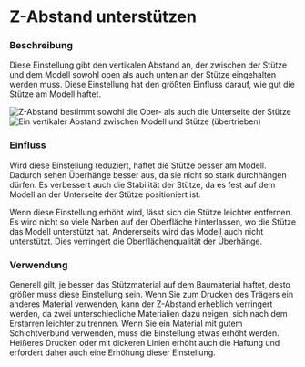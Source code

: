 Z-Abstand unterstützen
====
### **Beschreibung**
Diese Einstellung gibt den vertikalen Abstand an, der zwischen der Stütze und dem Modell sowohl oben als auch unten an der Stütze eingehalten werden muss. Diese Einstellung hat den größten Einfluss darauf, wie gut die Stütze am Modell haftet.

![Z-Abstand bestimmt sowohl die Ober- als auch die Unterseite der Stütze](../images/support_top_bottom_distance.svg)
![Ein vertikaler Abstand zwischen Modell und Stütze (übertrieben)](../images/support_z_distance.png)

### **Einfluss**
Wird diese Einstellung reduziert, haftet die Stütze besser am Modell. Dadurch sehen Überhänge besser aus, da sie nicht so stark durchhängen dürfen. Es verbessert auch die Stabilität der Stütze, da es fest auf dem Modell an der Unterseite der Stütze positioniert ist.

Wenn diese Einstellung erhöht wird, lässt sich die Stütze leichter entfernen. Es wird nicht so viele Narben auf der Oberfläche hinterlassen, wo die Stütze das Modell unterstützt hat. Andererseits wird das Modell auch nicht unterstützt. Dies verringert die Oberflächenqualität der Überhänge.

### **Verwendung**
Generell gilt, je besser das Stützmaterial auf dem Baumaterial haftet, desto größer muss diese Einstellung sein. Wenn Sie zum Drucken des Trägers ein anderes Material verwenden, kann der Z-Abstand erheblich verringert werden, da zwei unterschiedliche Materialien dazu neigen, sich nach dem Erstarren leichter zu trennen. Wenn Sie ein Material mit gutem Schichtverbund verwenden, muss die Einstellung etwas erhöht werden. Heißeres Drucken oder mit dickeren Linien erhöht auch die Haftung und erfordert daher auch eine Erhöhung dieser Einstellung.